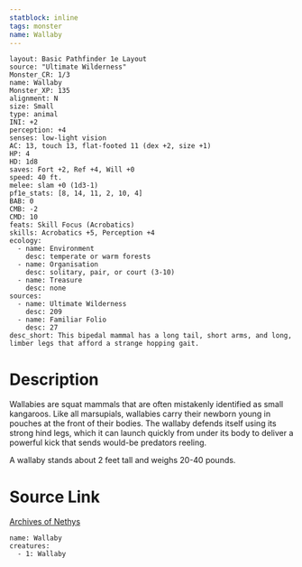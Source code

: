 ```yaml
---
statblock: inline
tags: monster
name: Wallaby
---
```

```statblock
layout: Basic Pathfinder 1e Layout
source: "Ultimate Wilderness"
Monster_CR: 1/3
name: Wallaby
Monster_XP: 135
alignment: N
size: Small
type: animal
INI: +2
perception: +4
senses: low-light vision
AC: 13, touch 13, flat-footed 11 (dex +2, size +1)
HP: 4
HD: 1d8
saves: Fort +2, Ref +4, Will +0
speed: 40 ft.
melee: slam +0 (1d3-1)
pf1e_stats: [8, 14, 11, 2, 10, 4]
BAB: 0
CMB: -2
CMD: 10
feats: Skill Focus (Acrobatics)
skills: Acrobatics +5, Perception +4
ecology:
  - name: Environment
    desc: temperate or warm forests
  - name: Organisation
    desc: solitary, pair, or court (3-10)
  - name: Treasure
    desc: none
sources:
  - name: Ultimate Wilderness
    desc: 209
  - name: Familiar Folio
    desc: 27
desc_short: This bipedal mammal has a long tail, short arms, and long, limber legs that afford a strange hopping gait.
```
# Description
Wallabies are squat mammals that are often mistakenly identified as small kangaroos. Like all marsupials, wallabies carry their newborn young in pouches at the front of their bodies. The wallaby defends itself using its strong hind legs, which it can launch quickly from under its body to deliver a powerful kick that sends would-be predators reeling.

 A wallaby stands about 2 feet tall and weighs 20-40 pounds.
# Source Link
[Archives of Nethys](https://aonprd.com/MonsterDisplay.aspx?ItemName=Wallaby)
```encounter-table
name: Wallaby
creatures:
  - 1: Wallaby
```

